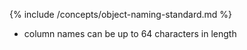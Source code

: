 {% include /concepts/object-naming-standard.md %}
* column names can be up to 64 characters in length
